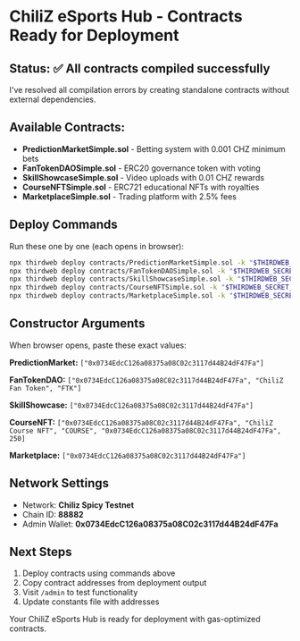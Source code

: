# ChiliZ eSports Hub - Contracts Ready for Deployment

## Status: ✅ All contracts compiled successfully

I've resolved all compilation errors by creating standalone contracts without external dependencies.

## Available Contracts:
- **PredictionMarketSimple.sol** - Betting system with 0.001 CHZ minimum bets
- **FanTokenDAOSimple.sol** - ERC20 governance token with voting
- **SkillShowcaseSimple.sol** - Video uploads with 0.01 CHZ rewards  
- **CourseNFTSimple.sol** - ERC721 educational NFTs with royalties
- **MarketplaceSimple.sol** - Trading platform with 2.5% fees

## Deploy Commands

Run these one by one (each opens in browser):

```bash
npx thirdweb deploy contracts/PredictionMarketSimple.sol -k "$THIRDWEB_SECRET_KEY"
npx thirdweb deploy contracts/FanTokenDAOSimple.sol -k "$THIRDWEB_SECRET_KEY"
npx thirdweb deploy contracts/SkillShowcaseSimple.sol -k "$THIRDWEB_SECRET_KEY"
npx thirdweb deploy contracts/CourseNFTSimple.sol -k "$THIRDWEB_SECRET_KEY"
npx thirdweb deploy contracts/MarketplaceSimple.sol -k "$THIRDWEB_SECRET_KEY"
```

## Constructor Arguments

When browser opens, paste these exact values:

**PredictionMarket:** `["0x0734EdcC126a08375a08C02c3117d44B24dF47Fa"]`

**FanTokenDAO:** `["0x0734EdcC126a08375a08C02c3117d44B24dF47Fa", "ChiliZ Fan Token", "FTK"]`

**SkillShowcase:** `["0x0734EdcC126a08375a08C02c3117d44B24dF47Fa"]`

**CourseNFT:** `["0x0734EdcC126a08375a08C02c3117d44B24dF47Fa", "ChiliZ Course NFT", "COURSE", "0x0734EdcC126a08375a08C02c3117d44B24dF47Fa", 250]`

**Marketplace:** `["0x0734EdcC126a08375a08C02c3117d44B24dF47Fa"]`

## Network Settings
- Network: **Chiliz Spicy Testnet** 
- Chain ID: **88882**
- Admin Wallet: **0x0734EdcC126a08375a08C02c3117d44B24dF47Fa**

## Next Steps
1. Deploy contracts using commands above
2. Copy contract addresses from deployment output
3. Visit `/admin` to test functionality
4. Update constants file with addresses

Your ChiliZ eSports Hub is ready for deployment with gas-optimized contracts.